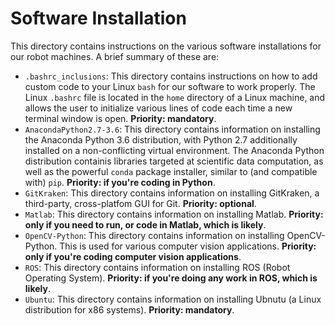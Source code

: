 # Software Installation
This directory contains instructions on the various software installations for our robot machines.  A brief summary of these are:

   - `.bashrc_inclusions`: This directory contains instructions on how to add custom code to your Linux `bash` for our software to work properly.  The Linux `.bashrc` file is located in the `home` directory of a Linux machine, and allows the user to initialize various lines of code each time a new terminal window is open.  __Priority: mandatory__.
   - `AnacondaPython2.7-3.6`: This directory contains information on installing the Anaconda Python 3.6 distribution, with Python 2.7 additionally installed on a non-conflicting virtual environment.  The Anaconda Python distribution containis libraries targeted at scientific data computation, as well as the powerful `conda` package installer, similar to (and compatible with) `pip`.  __Priority: if you're coding in Python__.
   - `GitKraken`: This directory contains information on installing GitKraken, a third-party, cross-platfom GUI for Git.  __Priority: optional__.  
   - `Matlab`: This directory contains information on installing Matlab.  __Priority: only if you need to run, or code in Matlab, which is likely__.
   - `OpenCV-Python`: This directory contains information on installing OpenCV-Python.  This is used for various computer vision applications.  __Priority: only if you're coding computer vision applications__.
   - `ROS`: This directory contains information on installing ROS (Robot Operating System).  __Priority: if you're doing any work in ROS, which is likely__.
   - `Ubuntu`: This directory contains information on installing Ubnutu (a Linux distribution for x86 systems).  __Priority: mandatory__.
